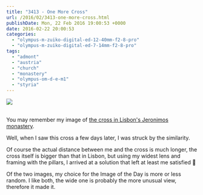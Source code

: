 ```yaml
---
title: "3413 - One More Cross"
url: /2016/02/3413-one-more-cross.html
publishDate: Mon, 22 Feb 2016 19:00:53 +0000
date: 2016-02-22 20:00:53
categories: 
  - "olympus-m-zuiko-digital-ed-12-40mm-f2-8-pro"
  - "olympus-m-zuiko-digital-ed-7-14mm-f2-8-pro"
tags: 
  - "admont"
  - "austria"
  - "church"
  - "monastery"
  - "olympus-om-d-e-m1"
  - "styria"
---
```

<div class="container">
<div class="center"><a target="_blank" href="https://d25zfm9zpd7gm5.cloudfront.net/1200x1200/2015/20150912_154124_lr.jpg"><img class="webfeedsFeaturedVisual" src="https://d25zfm9zpd7gm5.cloudfront.net/0600x0600/2015/20150912_154124_lr.jpg" /></a></div>
</div>
<br />

You may remember my image of <a href="/2016/01/3380-among-the-stars-i.html" target="_blank">the cross in Lisbon's Jeronimos monastery</a>. 

<a target="_blank" href="https://d25zfm9zpd7gm5.cloudfront.net/1200x1200/2015/20150912_153917_lr.jpg"><img style="margin: 0pt 0px 0pt 10px; float: right;" src="https://d25zfm9zpd7gm5.cloudfront.net/0150x0150/2015/20150912_153917_lr.jpg" alt="" border="0" /></a> Well, when I saw this cross a few days later, I was struck by the similarity.

<a target="_blank" href="https://d25zfm9zpd7gm5.cloudfront.net/1200x1200/2015/20150912_154427_lr.jpg"><img style="margin: 0pt 10px 0pt 0px; float: left;" src="https://d25zfm9zpd7gm5.cloudfront.net/0150x0150/2015/20150912_154427_lr.jpg" alt="" border="0" /></a> Of course the actual distance between me and the cross is much longer, the cross itself is bigger than that in Lisbon, but using my widest lens and framing with the pillars, I arrived at a solution that left at least me satisfied 🙂

Of the two images, my choice for the Image of the Day is more or less random. I like both, the wide one is probably the more unusual view, therefore it made it.
